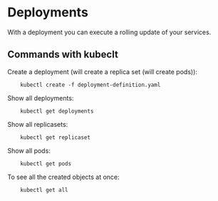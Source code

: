 # Deployments

With a deployment you can execute a rolling update of your services.

## Commands with kubeclt

Create a deployment (will create a replica set (will create pods)):

```CLI
    kubectl create -f deployment-definition.yaml
```

Show all deployments:

```CLI
    kubectl get deployments
```

Show all replicasets:

```CLI
    kubectl get replicaset
```

Show all pods:

```CLI
    kubectl get pods
```

To see all the created objects at once:

```CLI
    kubectl get all
```